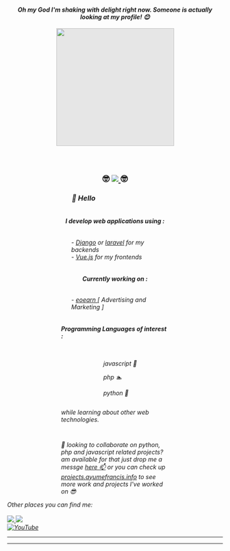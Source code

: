 <div align='center'>
    <h4 style=''> <i>Oh my God I'm shaking with delight right now. Someone is actually looking at my profile! 😊 </i></h4>
    <img style="height: 275px;display: block;-webkit-user-select: none;margin: auto;background-color: hsl(0, 0%, 90%);" src="https://camo.githubusercontent.com/661972f9027b0f395eeb9ca67868761155147d54a4ea3109d34cd59d55732454/68747470733a2f2f6d656469612e67697068792e636f6d2f6d656469612f6f66665278555644794558466a62536e4d482f67697068792e676966">
<br>
<br>
    <h2>🤓<i> <a href="https://github.com/Meghna-DAS/github-profile-views-counter">
        <img src="https://komarev.com/ghpvc/?username=ayudmin">
    </a></i> 🤓</h2>
</div>
<div align='left' style="max-width: 50%; margin: auto;">
    <h3 align='' style="padding-left: 25px"><i>👋  Hello</h3> 
    <div align='left' style='display: flex; flex-direction: column; justify-content: center; align-items: center; ';>
        <h4><b>I develop web applications using :</b></h4>
            <ul >
                <li style="list-style: none;"><span style='font-size: 1em;'>-</span> <a href="https://eoearn.com" target="_blank">Django</a> or <a href="https://eoearn.com" target="_blank">laravel</a> for my backends</li>
                <li align='left' style="list-style: none;"><span style='font-size: 1em;'>-</span> <a  style="list-style: none;"href="https://eoearn.com" target="_blank">Vue.js</a> for my frontends</li>
            </ul>
         <h4 align=''><b> Currently working on :</b></h4>
            <ul>
                <li align='left' style="list-style: none;"><span style='font-size: 1em;'>-</span> 
                    <a href="https://eoearn.com" target="_blank">eoearn </a>[ Advertising and Marketing ]
                </li>
            </ul>
        <h4 align=''><b>Programming Languages of interest :</b></h4>
                    <ul>
                <p> javascript 🌱</li>
                <p> php 🏊</li>
                <p> python 💖</li>
            </ul>
           while learning about other web technologies.</p>
    <p>  💞️ looking to collaborate on python, php and javascript related projects? am available for that just drop me a messge <a href="https://blog.ayumefrancis.info/contact" target='_blank' >here 📫</a> or you can check up <a href="https://ayumefrancis.info" target='_blank'>projects.ayumefrancis.info</a> to see more work and projects I've worked on 😎 </p>
    </div>
</div>
<div align='left'>
    <i>Other places you can find me:</i>
    <br>
    <br>
     <a href="https://www.facebook.com/blog.ayumefrancis.info/">
      <img src="https://img.shields.io/badge/Facebook%20Page%20%20%E2%86%92-gray.svg?colorA=61c265&colorB=4F44D6&style=for-the-badge"/>
    </a>
    <a href="https://blog.ayumefrancis.info">
      <img src="https://img.shields.io/badge/Blog%20website%20%20%E2%86%92-gray.svg?colorA=61c265&colorB=4CAF50&style=for-the-badge"/>
    </a>
    <br>
    <a href="https://www.youtube.com/channel/UCpUk_EERS3VSu39YMedNHlA" target="_blank"><img src="https://img.shields.io/badge/YouTube-%23E4405F.svg?&style=flat-square&logo=youtube&logoColor=white" alt="YouTube"></a>
</div>
<hr>
<hr>

